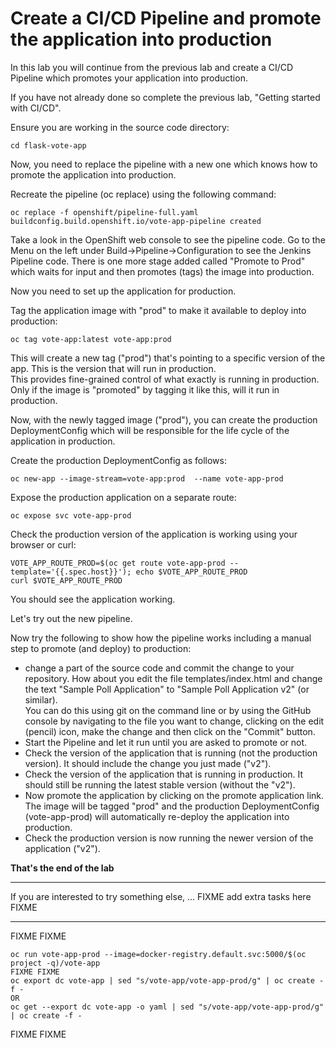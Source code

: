 # Create a CI/CD Pipeline and promote the application into production

In this lab you will continue from the previous lab and create a CI/CD Pipeline which promotes your application into production. 

If you have not already done so complete the previous lab, "Getting started with CI/CD".

Ensure you are working in the source code directory:

```
cd flask-vote-app
```

Now, you need to replace the pipeline with a new one which knows how to promote the application into production.

Recreate the pipeline (oc replace) using the following command:

```
oc replace -f openshift/pipeline-full.yaml
buildconfig.build.openshift.io/vote-app-pipeline created
```

Take a look in the OpenShift web console to see the pipeline code.  Go to the Menu on the left under Build->Pipeline->Configuration to see the Jenkins Pipeline code.  There is one more stage added called "Promote to Prod" which waits for input and then promotes (tags) the image into production.

Now you need to set up the application for production.

Tag the application image with "prod" to make it available to deploy into production:

```
oc tag vote-app:latest vote-app:prod
```

This will create a new tag ("prod") that's pointing to a specific version of the app.  This is the version that will run in production.  
This provides fine-grained control of what exactly is running in production. Only if the image is "promoted" by 
tagging it like this, will it run in production. 

Now, with the newly tagged image ("prod"), you can create the production DeploymentConfig which will be responsible for the life cycle of the application in production.

Create the production DeploymentConfig as follows:

```
oc new-app --image-stream=vote-app:prod  --name vote-app-prod
```

Expose the production application on a separate route:

```
oc expose svc vote-app-prod
```

Check the production version of the application is working using your browser or curl:

```
VOTE_APP_ROUTE_PROD=$(oc get route vote-app-prod --template='{{.spec.host}}'); echo $VOTE_APP_ROUTE_PROD
curl $VOTE_APP_ROUTE_PROD
```

You should see the application working.

Let's try out the new pipeline.

Now try the following to show how the pipeline works including a manual step to promote (and deploy) to production:

- change a part of the source code and commit the change to your repository.  How about you edit the file templates/index.html and change the text "Sample Poll Application" to "Sample Poll Application v2" (or similar).  
You can do this using git on the command line or by using the GitHub console by navigating to the file you want to change, clicking on the edit (pencil) icon, make the change  and then click on the "Commit" button.
- Start the Pipeline and let it run until you are asked to promote or not.
- Check the version of the application that is running (not the production version).  It should include the change you just made ("v2").
- Check the version of the application that is running in production.  It should still be running the latest stable version (without the "v2").
- Now promote the application by clicking on the promote application link. The image will be tagged "prod" and the production DeploymentConfig (vote-app-prod) will automatically re-deploy the application into production.
- Check the production version is now running the newer version of the application ("v2").



**That's the end of the lab**

---
If you are interested to try something else, ... FIXME add extra tasks here FIXME


---

FIXME FIXME
```
oc run vote-app-prod --image=docker-registry.default.svc:5000/$(oc project -q)/vote-app
FIXME FIXME 
oc export dc vote-app | sed "s/vote-app/vote-app-prod/g" | oc create -f -
OR
oc get --export dc vote-app -o yaml | sed "s/vote-app/vote-app-prod/g" | oc create -f -
```
FIXME FIXME 
